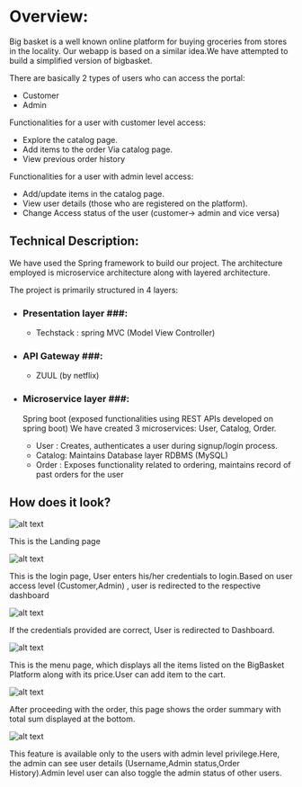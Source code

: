 Overview:
=========
Big basket is a well known online platform for buying groceries from stores in the locality. Our webapp is based on a similar idea.We have attempted to build a simplified version of bigbasket.

There are basically 2 types of users who can access the portal:
* Customer
* Admin

Functionalities for a user with customer level access:
* Explore the catalog page.
* Add items to the order Via catalog page.
* View previous order history

Functionalities for a user with admin level access:
* Add/update items in the catalog page.
* View user details (those who are registered on the platform).
* Change Access status of the user (customer-> admin and vice versa)

Technical Description:
----------

We have used the Spring framework to build our project. The architecture employed is microservice architecture along with layered architecture.

The project is primarily structured in 4 layers:
* ### Presentation layer ###:
  * Techstack : spring MVC (Model View Controller)


* ### API Gateway ###:
  * ZUUL (by netflix)


* ### Microservice layer ###:
  Spring boot (exposed functionalities using REST APIs developed on spring boot)
We have created 3 microservices: User, Catalog, Order.
    * User : Creates, authenticates a user during signup/login process.
    * Catalog: Maintains Database layer RDBMS (MySQL)
    * Order : Exposes functionality related to ordering, maintains record of past orders for the user

How does it look?
-----

      
![alt text](https://github.com/swapnilsaxena11/myBigBasket/blob/master/images/homePage.png)

This is the Landing page


![alt text](https://github.com/swapnilsaxena11/myBigBasket/blob/master/images/login.png)

This is the login page, User enters his/her credentials to login.Based on user access level (Customer,Admin) , user is redirected to the respective dashboard


![alt text](https://github.com/swapnilsaxena11/myBigBasket/blob/master/images/login%20successful.png)

If the credentials provided are correct, User is redirected to Dashboard.


![alt text](https://github.com/swapnilsaxena11/myBigBasket/blob/master/images/homePage.png)

This is the menu page, which displays all the items listed on the BigBasket Platform along with its price.User can add item to the cart.


![alt text](https://github.com/swapnilsaxena11/myBigBasket/blob/master/images/calculate%20bill.png)

After proceeding with the order, this page shows the order summary with total sum displayed at the bottom.


![alt text](https://github.com/swapnilsaxena11/myBigBasket/blob/master/images/all%20users.png)

This feature is available only to the users with admin level privilege.Here, the admin can see user details (Username,Admin status,Order History).Admin level user can also toggle the admin status of other users.

